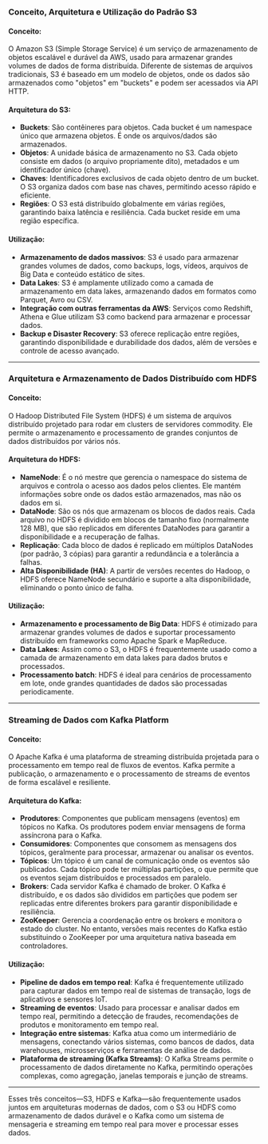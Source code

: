 ### Conceito, Arquitetura e Utilização do Padrão S3

#### **Conceito:**
O Amazon S3 (Simple Storage Service) é um serviço de armazenamento de objetos escalável e durável da AWS, usado para armazenar grandes volumes de dados de forma distribuída. Diferente de sistemas de arquivos tradicionais, S3 é baseado em um modelo de objetos, onde os dados são armazenados como "objetos" em "buckets" e podem ser acessados via API HTTP.

#### **Arquitetura do S3:**
- **Buckets**: São contêineres para objetos. Cada bucket é um namespace único que armazena objetos. É onde os arquivos/dados são armazenados.
- **Objetos**: A unidade básica de armazenamento no S3. Cada objeto consiste em dados (o arquivo propriamente dito), metadados e um identificador único (chave).
- **Chaves**: Identificadores exclusivos de cada objeto dentro de um bucket. O S3 organiza dados com base nas chaves, permitindo acesso rápido e eficiente.
- **Regiões**: O S3 está distribuído globalmente em várias regiões, garantindo baixa latência e resiliência. Cada bucket reside em uma região específica.

#### **Utilização:**
- **Armazenamento de dados massivos**: S3 é usado para armazenar grandes volumes de dados, como backups, logs, vídeos, arquivos de Big Data e conteúdo estático de sites.
- **Data Lakes**: S3 é amplamente utilizado como a camada de armazenamento em data lakes, armazenando dados em formatos como Parquet, Avro ou CSV.
- **Integração com outras ferramentas da AWS**: Serviços como Redshift, Athena e Glue utilizam S3 como backend para armazenar e processar dados.
- **Backup e Disaster Recovery**: S3 oferece replicação entre regiões, garantindo disponibilidade e durabilidade dos dados, além de versões e controle de acesso avançado.

---

### Arquitetura e Armazenamento de Dados Distribuído com HDFS

#### **Conceito:**
O Hadoop Distributed File System (HDFS) é um sistema de arquivos distribuído projetado para rodar em clusters de servidores commodity. Ele permite o armazenamento e processamento de grandes conjuntos de dados distribuídos por vários nós.

#### **Arquitetura do HDFS:**
- **NameNode**: É o nó mestre que gerencia o namespace do sistema de arquivos e controla o acesso aos dados pelos clientes. Ele mantém informações sobre onde os dados estão armazenados, mas não os dados em si.
- **DataNode**: São os nós que armazenam os blocos de dados reais. Cada arquivo no HDFS é dividido em blocos de tamanho fixo (normalmente 128 MB), que são replicados em diferentes DataNodes para garantir a disponibilidade e a recuperação de falhas.
- **Replicação**: Cada bloco de dados é replicado em múltiplos DataNodes (por padrão, 3 cópias) para garantir a redundância e a tolerância a falhas.
- **Alta Disponibilidade (HA)**: A partir de versões recentes do Hadoop, o HDFS oferece NameNode secundário e suporte a alta disponibilidade, eliminando o ponto único de falha.

#### **Utilização:**
- **Armazenamento e processamento de Big Data**: HDFS é otimizado para armazenar grandes volumes de dados e suportar processamento distribuído em frameworks como Apache Spark e MapReduce.
- **Data Lakes**: Assim como o S3, o HDFS é frequentemente usado como a camada de armazenamento em data lakes para dados brutos e processados.
- **Processamento batch**: HDFS é ideal para cenários de processamento em lote, onde grandes quantidades de dados são processadas periodicamente.

---

### Streaming de Dados com Kafka Platform

#### **Conceito:**
O Apache Kafka é uma plataforma de streaming distribuída projetada para o processamento em tempo real de fluxos de eventos. Kafka permite a publicação, o armazenamento e o processamento de streams de eventos de forma escalável e resiliente.

#### **Arquitetura do Kafka:**
- **Produtores**: Componentes que publicam mensagens (eventos) em tópicos no Kafka. Os produtores podem enviar mensagens de forma assíncrona para o Kafka.
- **Consumidores**: Componentes que consomem as mensagens dos tópicos, geralmente para processar, armazenar ou analisar os eventos.
- **Tópicos**: Um tópico é um canal de comunicação onde os eventos são publicados. Cada tópico pode ter múltiplas partições, o que permite que os eventos sejam distribuídos e processados em paralelo.
- **Brokers**: Cada servidor Kafka é chamado de broker. O Kafka é distribuído, e os dados são divididos em partições que podem ser replicadas entre diferentes brokers para garantir disponibilidade e resiliência.
- **ZooKeeper**: Gerencia a coordenação entre os brokers e monitora o estado do cluster. No entanto, versões mais recentes do Kafka estão substituindo o ZooKeeper por uma arquitetura nativa baseada em controladores.

#### **Utilização:**
- **Pipeline de dados em tempo real**: Kafka é frequentemente utilizado para capturar dados em tempo real de sistemas de transação, logs de aplicativos e sensores IoT.
- **Streaming de eventos**: Usado para processar e analisar dados em tempo real, permitindo a detecção de fraudes, recomendações de produtos e monitoramento em tempo real.
- **Integração entre sistemas**: Kafka atua como um intermediário de mensagens, conectando vários sistemas, como bancos de dados, data warehouses, microsserviços e ferramentas de análise de dados.
- **Plataforma de streaming (Kafka Streams)**: O Kafka Streams permite o processamento de dados diretamente no Kafka, permitindo operações complexas, como agregação, janelas temporais e junção de streams.

---

Esses três conceitos—S3, HDFS e Kafka—são frequentemente usados juntos em arquiteturas modernas de dados, com o S3 ou HDFS como armazenamento de dados durável e o Kafka como um sistema de mensageria e streaming em tempo real para mover e processar esses dados.